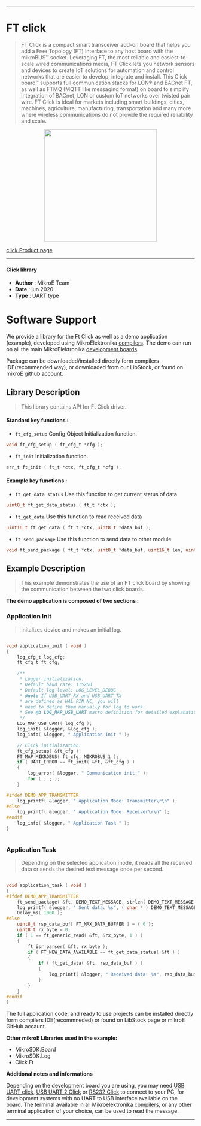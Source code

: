 
---
# FT click

> FT Click is a compact smart transceiver add-on board that helps you add a Free Topology (FT) interface to any host board with the mikroBUS™ socket. Leveraging FT, the most reliable and easiest-to-scale wired communications media, FT Click lets you network sensors and devices to create IoT solutions for automation and control networks that are easier to develop, integrate and install. This Click board™ supports full communication stacks for LON® and BACnet FT, as well as FTMQ (MQTT like messaging format) on board to simplify integration of BACnet, LON or custom IoT networks over twisted pair wire. FT Click is ideal for markets including smart buildings, cities, machines, agriculture, manufacturing, transportation and many more where wireless communications do not provide the required reliability and scale.

<p align="center">
  <img src="https://download.mikroe.com/images/click_for_ide/ft_click.png" height=300px>
</p>

[click Product page](https://www.mikroe.com/ft-click)

---


#### Click library 

- **Author**        : MikroE Team
- **Date**          : jun 2020.
- **Type**          : UART type


# Software Support

We provide a library for the Ft Click 
as well as a demo application (example), developed using MikroElektronika 
[compilers](https://shop.mikroe.com/compilers). 
The demo can run on all the main MikroElektronika [development boards](https://shop.mikroe.com/development-boards).

Package can be downloaded/installed directly form compilers IDE(recommended way), or downloaded from our LibStock, or found on mikroE github account. 

## Library Description

> This library contains API for Ft Click driver.

#### Standard key functions :

- `ft_cfg_setup` Config Object Initialization function.
```c
void ft_cfg_setup ( ft_cfg_t *cfg ); 
```

- `ft_init` Initialization function.
```c
err_t ft_init ( ft_t *ctx, ft_cfg_t *cfg );
```

#### Example key functions :

- `ft_get_data_status` Use this function to get current status of data
```c
uint8_t ft_get_data_status ( ft_t *ctx );
```

- `ft_get_data` Use this function to read received data
```c
uint16_t ft_get_data ( ft_t *ctx, uint8_t *data_buf );
```

- `ft_send_package` Use this function to send data to other module
```c
void ft_send_package ( ft_t *ctx, uint8_t *data_buf, uint16_t len, uint8_t queue );
```

## Example Description

> This example demonstrates the use of an FT click board by showing the communication between the two click boards.

**The demo application is composed of two sections :**

### Application Init 

> Initalizes device and makes an initial log.

```c

void application_init ( void )
{
    log_cfg_t log_cfg;
    ft_cfg_t ft_cfg;

    /** 
     * Logger initialization.
     * Default baud rate: 115200
     * Default log level: LOG_LEVEL_DEBUG
     * @note If USB_UART_RX and USB_UART_TX 
     * are defined as HAL_PIN_NC, you will 
     * need to define them manually for log to work. 
     * See @b LOG_MAP_USB_UART macro definition for detailed explanation.
     */
    LOG_MAP_USB_UART( log_cfg );
    log_init( &logger, &log_cfg );
    log_info( &logger, " Application Init " );

    // Click initialization.
    ft_cfg_setup( &ft_cfg );
    FT_MAP_MIKROBUS( ft_cfg, MIKROBUS_1 );
    if ( UART_ERROR == ft_init( &ft, &ft_cfg ) ) 
    {
        log_error( &logger, " Communication init." );
        for ( ; ; );
    }

#ifdef DEMO_APP_TRANSMITTER
    log_printf( &logger, " Application Mode: Transmitter\r\n" );
#else
    log_printf( &logger, " Application Mode: Receiver\r\n" );
#endif
    log_info( &logger, " Application Task " );
}
  
```

### Application Task

> Depending on the selected application mode, it reads all the received data or sends the desired text message once per second.

```c

void application_task ( void )
{
#ifdef DEMO_APP_TRANSMITTER
    ft_send_package( &ft, DEMO_TEXT_MESSAGE, strlen( DEMO_TEXT_MESSAGE ), 1 );
    log_printf( &logger, " Sent data: %s", ( char * ) DEMO_TEXT_MESSAGE );
    Delay_ms( 1000 );
#else
    uint8_t rsp_data_buf[ FT_MAX_DATA_BUFFER ] = { 0 };
    uint8_t rx_byte = 0;
    if ( 1 == ft_generic_read( &ft, &rx_byte, 1 ) )
    {
        ft_isr_parser( &ft, rx_byte ); 
        if ( FT_NEW_DATA_AVAILABLE == ft_get_data_status( &ft ) )
        {
            if ( ft_get_data( &ft, rsp_data_buf ) )
            {
                log_printf( &logger, " Received data: %s", rsp_data_buf );
            }
        }
    }
#endif
} 

```

The full application code, and ready to use projects can be  installed directly form compilers IDE(recommneded) or found on LibStock page or mikroE GitHub accaunt.

**Other mikroE Libraries used in the example:** 

- MikroSDK.Board
- MikroSDK.Log
- Click.Ft

**Additional notes and informations**

Depending on the development board you are using, you may need 
[USB UART click](https://shop.mikroe.com/usb-uart-click), 
[USB UART 2 Click](https://shop.mikroe.com/usb-uart-2-click) or 
[RS232 Click](https://shop.mikroe.com/rs232-click) to connect to your PC, for 
development systems with no UART to USB interface available on the board. The 
terminal available in all Mikroelektronika 
[compilers](https://shop.mikroe.com/compilers), or any other terminal application 
of your choice, can be used to read the message.



---
